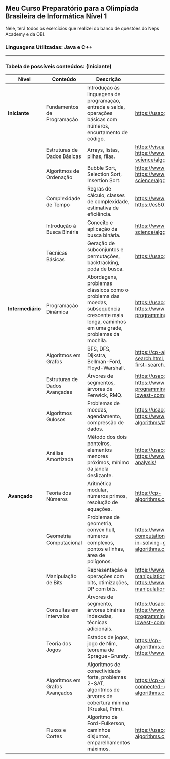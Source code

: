 ## Meu Curso Preparatório para a Olimpíada Brasileira de Informática Nível 1

Nele, terá todos os exercícios que realizei do banco de questões do Neps Academy e da OBI. 


### Linguagens Utilizadas: Java e C++
<hr>

### Tabela de possíveis conteúdos: (Iniciante)
| Nível | Conteúdo | Descrição | Recursos |
| --- | --- | --- | --- |
| <b>Iniciante</b> | Fundamentos de Programação | Introdução às linguagens de programação, entrada e saída, operações básicas com números, encurtamento de código. | https://usaco.guide/bronze/ |
|  | Estruturas de Dados Básicas | Arrays, listas, pilhas, filas. | https://visualgo.net/en/list, https://www.khanacademy.org/computing/computer-science/algorithms |
|  | Algoritmos de Ordenação | Bubble Sort, Selection Sort, Insertion Sort. | https://www.geeksforgeeks.org/sorting-algorithms/, https://www.khanacademy.org/computing/computer-science/algorithms |
|  | Complexidade de Tempo | Regras de cálculo, classes de complexidade, estimativa de eficiência. | https://www.bigocheatsheet.com/, https://cs50.harvard.edu/x/2021/notes/5/ |
|  | Introdução à Busca Binária | Conceito e aplicação da busca binária. | https://www.khanacademy.org/computing/computer-science/algorithms/binary-search/a/binary-search |
|  | Técnicas Básicas | Geração de subconjuntos e permutações, backtracking, poda de busca. | https://usaco.guide/bronze/general |
| <b>Intermediário</b> | Programação Dinâmica | Abordagens, problemas clássicos como o problema das moedas, subsequência crescente mais longa, caminhos em uma grade, problemas da mochila. | https://usaco.guide/gold/intro-dp, https://www.geeksforgeeks.org/dynamic-programming/ |
|  | Algoritmos em Grafos | BFS, DFS, Dijkstra, Bellman-Ford, Floyd-Warshall. | https://cp-algorithms.com/graph/breadth-first-search.html, https://cp-algorithms.com/graph/depth-first-search.html |
|  | Estruturas de Dados Avançadas | Árvores de segmentos, árvores de Fenwick, RMQ. | https://usaco.guide/plat/, https://www.topcoder.com/community/competitive-programming/tutorials/range-minimum-query-and-lowest-common-ancestor/ |
|  | Algoritmos Gulosos | Problemas de moedas, agendamento, compressão de dados. | https://usaco.guide/silver/greedy, https://www.geeksforgeeks.org/fundamentals-of-algorithms/#GreedyAlgorithms |
|  | Análise Amortizada | Método dos dois ponteiros, elementos menores próximos, mínimo da janela deslizante. | https://usaco.guide/silver/amortized-analysis, https://www.geeksforgeeks.org/tag/amortized-analysis/ |
| <b>Avançado</b> | Teoria dos Números | Aritmética modular, números primos, resolução de equações. |  https://cp-algorithms.com/algebra/primality_tests.html |
|  | Geometria Computacional | Problemas de geometria, convex hull, números complexos, pontos e linhas, área de polígonos. | https://www.geeksforgeeks.org/what-is-computational-geometry-and-how-is-it-applied-in-solving-geometric-problems/, https://cp-algorithms.com/geometry/basic-geometry.html |
|  | Manipulação de Bits | Representação e operações com bits, otimizações, DP com bits. | https://www.geeksforgeeks.org/all-about-bit-manipulation/, https://www.hackerearth.com/practice/notes/bit-manipulation/ |
|  | Consultas em Intervalos | Árvores de segmento, árvores binárias indexadas, técnicas adicionais. | https://usaco.guide/plat/, https://www.topcoder.com/community/competitive-programming/tutorials/range-minimum-query-and-lowest-common-ancestor/ |
|  | Teoria dos Jogos | Estados de jogos, jogo de Nim, teorema de Sprague-Grundy. | https://cp-algorithms.com/game_theory/games_on_graphs.html, https://www.geeksforgeeks.org/game-theory/ |
|  | Algoritmos em Grafos Avançados | Algoritmos de conectividade forte, problemas 2-SAT, algoritmos de árvores de cobertura mínima (Kruskal, Prim). | https://cp-algorithms.com/graph/strongly-connected-components.html, https://cp-algorithms.com/graph/mst_kruskal.html |
|  | Fluxos e Cortes | Algoritmo de Ford-Fulkerson, caminhos disjuntos, emparelhamentos máximos. | https://usaco.guide/adv/, https://cp-algorithms.com/graph/edmonds_karp.html |
